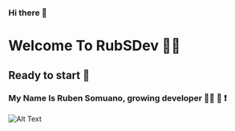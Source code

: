 ### Hi there 👋

<!--
**RubSDev/RubSDev** is a ✨ _special_ ✨ repository because its `README.md` (this file) appears on your GitHub profile.

Here are some ideas to get you started:

- 🔭 I’m currently working on ...
- 🌱 I’m currently learning ...
- 👯 I’m looking to collaborate on ...
- 🤔 I’m looking for help with ...
- 💬 Ask me about ...
- 📫 How to reach me: ...
- 😄 Pronouns: ...
- ⚡ Fun fact: ...
-->
# Welcome To RubSDev 🙋‍♂️

## Ready to start 🚀

### My Name Is Ruben Somuano, growing developer 👨‍💻 🌱 ❗

![Alt Text](https://media.giphy.com/media/yUSO0MUNfM8dyVGL8K/giphy.gif)
